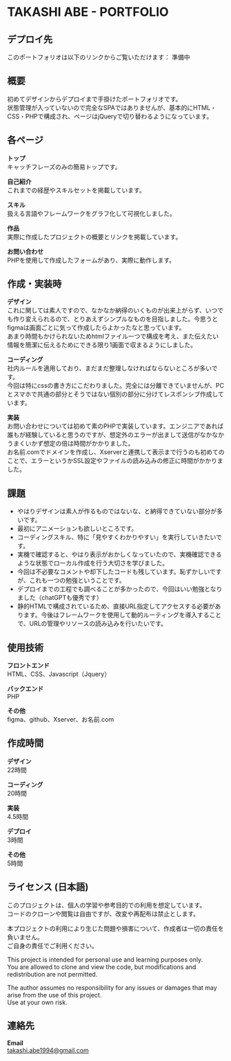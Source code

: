# TAKASHI ABE - PORTFOLIO

## デプロイ先
このポートフォリオは以下のリンクからご覧いただけます：  準備中

## 概要
初めてデザインからデプロイまで手掛けたポートフォリオです。<br>
状態管理が入っていないので完全なSPAではありませんが、基本的にHTML・CSS・PHPで構成され、ページはjQueryで切り替わるようになっています。

## 各ページ
**トップ**  
キャッチフレーズのみの簡易トップです。

**自己紹介**  
これまでの経歴やスキルセットを掲載しています。

**スキル**  
扱える言語やフレームワークをグラフ化して可視化しました。

**作品**  
実際に作成したプロジェクトの概要とリンクを掲載しています。

**お問い合わせ**  
PHPを使用して作成したフォームがあり、実際に動作します。

## 作成・実装時
**デザイン**  
これに関しては素人ですので、なかなか納得のいくものが出来上がらず、いつでも作り変えられるので、とりあえずシンプルなものを目指しました。今思うとfigmaは画面ごとに気って作成したらよかったなと思っています。  
あまり時間もかけられないためhtmlファイル一つで構成を考え、また伝えたい情報を簡潔に伝えるためにできる限り1画面で収まるようにしました。

**コーディング**  
社内ルールを適用しており、まだまだ整理しなければならないところが多いです。  
今回は特にcssの書き方にこだわりました。完全には分離できていませんが、PCとスマホで共通の部分とそうではない個別の部分に分けてレスポンシブ作成しています。

**実装**  
お問い合わせについては初めて素のPHPで実装しています。エンジニアであれば誰もが経験していると思うのですが、想定外のエラーが出まして送信がなかなかうまくいかず想定の倍は時間がかかりました。  
お名前.comでドメインを作成し、Xserverと連携して表示まで行うのも初めてのことで、エラーというかSSL設定やファイルの読み込みの修正に時間がかかりました。

## 課題
- やはりデザインは素人が作るものではないな、と納得できていない部分が多いです。
- 最初にアニメーションも欲しいところです。
- コーディングスキル、特に「見やすくわかりやすい」を実行していきたいです。
- 実機で確認すると、やはり表示がおかしくなっていたので、実機確認できるような状態でローカル作成を行う大切さを学びました。
- 今回は不必要なコメントや却下したコードも残しています。恥ずかしいですが、これも一つの勉強ということです。
- デプロイまでの工程でも調べることが多かったので、今回はいい勉強となりました（chatGPTも優秀です）
- 静的HTMLで構成されているため、直接URL指定してアクセスする必要があります。今後はフレームワークを使用して動的ルーティングを導入することで、URLの管理やリソースの読み込みを行いたいです。

## 使用技術
**フロントエンド**  
HTML、CSS、Javascript（Jquery）

**バックエンド**  
PHP

**その他**  
figma、github、Xserver、お名前.com

## 作成時間
**デザイン**  
22時間

**コーディング**  
20時間

**実装**  
4.5時間

**デプロイ**  
3時間

**その他**  
5時間

## ライセンス (日本語)
このプロジェクトは、個人の学習や参考目的での利用を想定しています。  
コードのクローンや閲覧は自由ですが、改変や再配布は禁止とします。  

本プロジェクトの利用により生じた問題や損害について、作成者は一切の責任を負いません。  
ご自身の責任でご利用ください。

This project is intended for personal use and learning purposes only.  
You are allowed to clone and view the code, but modifications and redistribution are not permitted.  

The author assumes no responsibility for any issues or damages that may arise from the use of this project.  
Use at your own risk.

## 連絡先
**Email**  
takashi.abe1994@gmail.com

